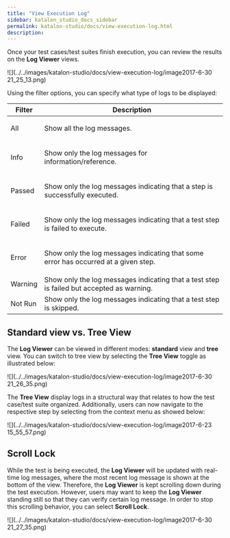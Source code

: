 ```yaml
---
title: "View Execution Log" 
sidebar: katalon_studio_docs_sidebar
permalink: katalon-studio/docs/view-execution-log.html 
description: 
---
```

Once your test cases/test suites finish execution, you can review the results on the **Log Viewer** views.

![](../../images/katalon-studio/docs/view-execution-log/image2017-6-30 21_25_13.png)

Using the filter options, you can specify what type of logs to be displayed:

<table class="wrapped confluenceTable" style="table-layout: fixed;"><thead><tr><th class="confluenceTh" style="">Filter</th><th class="confluenceTh" style="">Description</th></tr></thead><tbody style=""><tr style=""><td class="confluenceTd" style=""><p style="">All</p></td><td class="confluenceTd" style=""><p style="">Show all the log messages.</p></td></tr><tr style=""><td class="confluenceTd" style=""><p style="">Info</p></td><td class="confluenceTd" style=""><p style="">Show only the log messages for information/reference.</p></td></tr><tr style=""><td class="confluenceTd" style=""><p style="">Passed</p></td><td class="confluenceTd" style=""><p style="">Show only the log messages indicating that a step is successfully executed.</p></td></tr><tr style=""><td class="confluenceTd" style=""><p style="">Failed</p></td><td class="confluenceTd" style=""><p style="">Show only the log messages indicating that a test step is failed to execute.</p></td></tr><tr style=""><td class="confluenceTd" style=""><p style="">Error</p></td><td class="confluenceTd" style=""><p style="">Show only the log messages indicating that some error has occurred at a given step.</p></td></tr><tr style=""><td colspan="1" class="confluenceTd" style="">Warning</td><td colspan="1" class="confluenceTd" style="">Show only the log messages indicating that a test step is failed but accepted as warning.</td></tr><tr style=""><td colspan="1" class="confluenceTd" style="">Not Run</td><td colspan="1" class="confluenceTd" style="">Show only the log messages indicating that a test step is skipped.</td></tr></tbody></table>

Standard view vs. Tree View
---------------------------

The **Log Viewer** can be viewed in different modes: **standard** view and **tree** view. You can switch to tree view by selecting the **Tree View** toggle as illustrated below:

![](../../images/katalon-studio/docs/view-execution-log/image2017-6-30 21_26_35.png)

The **Tree View** display logs in a structural way that relates to how the test case/test suite organized. Additionally, users can now navigate to the respective step by selecting from the context menu as showed below:

![](../../images/katalon-studio/docs/view-execution-log/image2017-6-23 15_55_57.png)

Scroll Lock
-----------

While the test is being executed, the **Log Viewer** will be updated with real-time log messages, where the most recent log message is shown at the bottom of the view. Therefore, the **Log Viewer** is kept scrolling down during the test execution. However, users may want to keep the **Log Viewer** standing still so that they can verify certain log message. In order to stop this scrolling behavior, you can select **Scroll Lock**.

![](../../images/katalon-studio/docs/view-execution-log/image2017-6-30 21_27_35.png)
